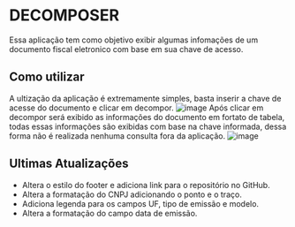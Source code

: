 # DECOMPOSER
Essa aplicação tem como objetivo exibir algumas infomações de um documento fiscal eletronico com base em sua chave de acesso.


## Como utilizar
A ultização da aplicação é extremamente simples, basta inserir a chave de acesse do documento e clicar em decompor.
![image](https://github.com/user-attachments/assets/84176c9c-62d9-43a3-8a97-5a55e1b7aea0)
Após clicar em decompor será exibido as informações do documento em fortato de tabela, todas essas informações são exibidas com base na chave informada, dessa forma não é realizada nenhuma consulta fora da aplicação.
![image](https://github.com/user-attachments/assets/beabc572-da3c-4d16-858c-2c9b5371ad51)


## Ultimas Atualizações

- Altera o estilo do footer e adiciona link para o repositório no GitHub.
- Altera a formatação do CNPJ adicionando o ponto e o traço.
- Adiciona legenda para os campos UF, tipo de emissão e modelo.
- Altera a formatação do campo data de emissão.


